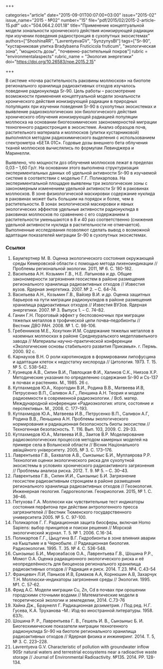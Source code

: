 +++

categories="article"
date="2015-09-01T00:07:00+03:00"
issue="2015-02"
issue_name="2015 - №02"
number="15"
file="pdf/2015/02/2015-2-article-15.pdf"
udc="504.064.2.001.18"
title="Применение концептуальной модели зональности хронического действия ионизирующей радиации при изучении поведения радиостронция в сухопутных экосистемах"
authors=["ShoshinaRR", "LavrentyevaGV", "SynzynysBI"]
tags=["Sr-90", "кустарниковая улитка Bradybaena Fruticicola fruticum", "экологическая зона", "мощность дозы", "почвенно-растительный покров"]
rubric = "environmentalaspects"
rubric_name = "Экология энергетики"
doi="https://doi.org/10.26583/npe.2015.2.15"

+++

В системе «почва растительность раковины моллюсков» на биотопе регионального хранилища радиоактивных отходов изучалось поведение радионуклида Sr-90. Цель работы – рассмотрение возможности применения концептуальной модели зональности хронического действия ионизирующей радиации в природных популяциях при изучении поведения Sr-90 в сухопутных экосистемах и выявление радиоэкологических зон биологического действия хронического облучения ионизирующей радиацией популяции моллюска на основании биогеохимических закономерностей миграции техногенного радиостронция в экосистеме. Анализ образцов почв, растительного материала и моллюсков (улитки кустарниковой) выполнялся методом радиохимического выделения с использованием спектрометра «БЕТА 01С». Годовые дозы внешнего бета облучения тканей моллюсков вычислялись по формулам Левинджера и Маринелли.

Выявлено, что мощности доз облучения моллюсков лежат в пределах 0,03 – 1,60 Гр/г. На основании этого выполнена структуризация экспериментальных данных об удельной активности Sr-90 в изучаемой системе в соответствии с моделью Г.Г. Поликарпова. На экспериментальной площадке выявлены три экологические зоны с закономерным изменением удельной активности Sr 90 в раковинах моллюсков. В зоне физиологической маскировки содержание нуклида в раковинах может быть большим на порядок и более, чем в растительности. В зонах экологической маскировки и явных экологических эффектов удельные активности радионуклида в раковинах моллюсков по сравнению с его содержанием в растительности уменьшаются в 8 и 40 раз соответственно (снижения удельной активности нуклида в растительности не отмечается). Выполненные исследования позволяют сделать вывод о возможной адаптации показателей миграции Sr-90 в сухопутных экосистемах.

### Ссылки

1. Баумгертнер М. В. Оценка экологического состояния окружающей среды Кемеровской области с помощью метода лихеноиндикации // Проблемы региональной экологии. 2011, № 6. С. 180-182.
2. Васильева А.Н. Козьмин Г.В., Н.Е. Латынова и др. Общие закономерности загрязнения геосистем в районе размещения регионального хранилища радиоактивных отходов // Известия вузов. Ядерная энергетика. 2007. № 2. – С. 64–74.
3. Васильева А.Н., Козьмин Г.В., Вайзер В.И. и др. Оценка защитных барьеров на пути миграции радионуклидов в районе размещения хранилища радиоактивных отходов // Известия ВУЗов. Ядерная энергетики. 2007. № 3. Выпуск 1. – С. 74–82.
4. Ганин Г.Н. Пороговый эффект у беспозвоночных при миграции тяжелых металлов в трофической цепи почва–педобионты // Вестник ДВО РАН. 2008. № 1. C. 98-106.
5. Гребенников М.Е., Хохуткин И.М. Содержание тяжелых металлов в наземных моллюсках в районе Среднеуральского медеплавильного завода // Материалы научно-практической конференции «Экологические основы стабильного развития Прикамья». г. Пермь. 2000. 92 с.
6. Карнаухов В.Н. О роли каротиноидов в формировании липофусцина и адаптации клеток к недостатку кислорода // Цитология. 1973. Т. 15. № 5. С. 538-542.
7. Кузнецов А.В., Силин В.И., Павлоцкая Ф.И., Халиков С.К., Ниязов Х.Р. Методические указания по определению содержания Sr-90 и Cs-137 в почвах и растениях. М., 1985. 26 с.
8. Кутлахмедов Ю.А., Корогодин В.И., Родина В.В., Матвеева И.В, Петрусенко В.П., Саливон А.Г., Леншина А.Н. Теория и модели радиоемкости в современной радиоэкологии. / Всб. матер. Международной конференции «Радиоэкология: итоги, состояние и перспективы». М., 2008. С. 177–193.
9. Кутлахмедов Ю.А., Матвеева И.В., Петрусенко В.П., Саливон А.Г, Родина В.В., Леньшина А.Н. Проблемы экологического нормирования и радиационная безопасность биоты экосистем // Техногенная безопасность. Т. 116. Вып. 103, 2009. C. 29-33.
10. Кутлахмедов Ю.А., Матвеева И.В., Заитов В.Р. Моделирование радиоэкологических процессов методом камерных моделей на примере села в Волынской области // Вісник Національного авіаційного університету. 2005, № 3. С. 173–176.
11. Лаврентьева Г.В., Бахвалов А.В., Сынзыныс Б.И., Муллаярова Р.Р. Технология оценки экологического риска для сухопутной экосистемы в условиях хронического радиоактивного загрязнения // Проблемы анализа риска. 2012. Т. 9. № 5. – С. 30–43.
12. Лаврентьева Г.В., Силин И.И., Сынзыныс Б.И. Загрязнение геосистем радиоактивным стронцием в районе размещения регионального хранилища радиоактивных отходов // Геоэкология. Инженерная геология. Гидрогеология. Геокриология. 2015, № 1. C. 36–46.
13. Петухова Г.А. Моллюски как чувствительные тест индикаторы состояния перфитона при действии антропогенного пресса загрязнителей // Вестник Тюменского государственного университета 2005. № 5. С. 97-100.
14. Поликарпов Г. Г. Радиационная защита биосферы, включая Homo Sapiens: выбор принципов и поиски решения // Морской экологический журнал. Т. 5. № 1. 2006. С.16-34.
15. Поликарпов Г.Г., Цыцугина В.Г. Гидробионты в зоне влияния аварии на Кыштыме и в Чернобыле. // Радиационная биология. Радиоэкология. 1995. Т. 35. № 4. С. 536-548.
16. Сынзыныс Б.И., Мирзеабасов О.А., Лаврентьева Г.В., Шошина Р.Р., Момот О.А. Оценка радиационного экологического риска и её неопределённость для биоценоза регионального хранилища радиоактивных отходов // Радиация и риск. 2014. Т.23. №4. С.43-54
17. Францевич Л.И, Паньков И.В, Ермаков А.А, Корнюшин А.В, Захарчук Т.Н. Моллюски-индикаторы загрязнения среды // Экология. 1995. №1. С. 57-62.
18. Фрид А.С. Модели миграции Cu, Zn, Cd в почвах при орошении городскими сточными водами // Математические модели в теоретической экологии и земледелии, 2014. С.73-76
19. Хайна Дж., Браунелл Г. Радиационная дозиметрия. / Под ред. Н.Г. Гусева, К.А. Труханова –М.: Изд-во иностранной литературы. 1958. 637с.
20. Шошина Р. Р., Лаврентьева Г. В., Гешель И. В., Сынзыныс Б. И. Биогеохимические показатели миграции техногенного радионуклида Sr-90 на биотопе регионального хранилища радиоактивных отходов // Ядерная физика и инжиниринг. 2014. Т. 5, № 3. С. 223–228.
21. Lavrentyeva G.V. Characteristic of pollution with groundwater inflow 90Sr natural waters and terrestrial ecosystems near a radioactive waste storage // Journal of Environmental Radioactivity. №135. 2014. PP. 128-134.